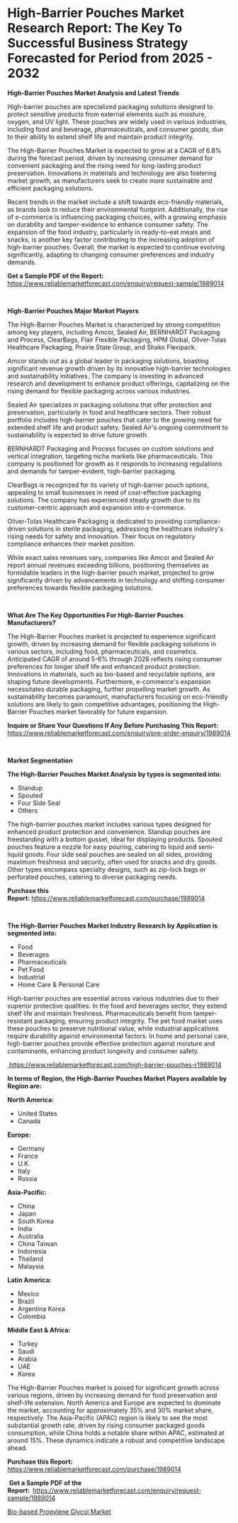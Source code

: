 <p><h1>High-Barrier Pouches Market Research Report: The Key To Successful Business Strategy Forecasted for Period from 2025 - 2032</h1></p><p><strong>High-Barrier Pouches Market Analysis and Latest Trends</strong></p>
<p><p>High-barrier pouches are specialized packaging solutions designed to protect sensitive products from external elements such as moisture, oxygen, and UV light. These pouches are widely used in various industries, including food and beverage, pharmaceuticals, and consumer goods, due to their ability to extend shelf life and maintain product integrity.</p><p>The High-Barrier Pouches Market is expected to grow at a CAGR of 6.8% during the forecast period, driven by increasing consumer demand for convenient packaging and the rising need for long-lasting product preservation. Innovations in materials and technology are also fostering market growth, as manufacturers seek to create more sustainable and efficient packaging solutions. </p><p>Recent trends in the market include a shift towards eco-friendly materials, as brands look to reduce their environmental footprint. Additionally, the rise of e-commerce is influencing packaging choices, with a growing emphasis on durability and tamper-evidence to enhance consumer safety. The expansion of the food industry, particularly in ready-to-eat meals and snacks, is another key factor contributing to the increasing adoption of high-barrier pouches. Overall, the market is expected to continue evolving significantly, adapting to changing consumer preferences and industry demands.</p></p>
<p><strong>Get a Sample PDF of the Report:&nbsp;</strong> <a href="https://www.reliablemarketforecast.com/enquiry/request-sample/1989014?utm_campaign=2274&utm_medium=2&utm_source=Github&utm_content=ia&utm_term=04022025&utm_id=high-barrier-pouches">https://www.reliablemarketforecast.com/enquiry/request-sample/1989014</a></p>
<p>&nbsp;</p>
<p><strong>High-Barrier Pouches Major Market Players</strong></p>
<p><p>The High-Barrier Pouches Market is characterized by strong competition among key players, including Amcor, Sealed Air, BERNHARDT Packaging and Process, ClearBags, Flair Flexible Packaging, HPM Global, Oliver-Tolas Healthcare Packaging, Prairie State Group, and Shako Flexipack. </p><p>Amcor stands out as a global leader in packaging solutions, boasting significant revenue growth driven by its innovative high-barrier technologies and sustainability initiatives. The company is investing in advanced research and development to enhance product offerings, capitalizing on the rising demand for flexible packaging across various industries.</p><p>Sealed Air specializes in packaging solutions that offer protection and preservation, particularly in food and healthcare sectors. Their robust portfolio includes high-barrier pouches that cater to the growing need for extended shelf life and product safety. Sealed Air's ongoing commitment to sustainability is expected to drive future growth.</p><p>BERNHARDT Packaging and Process focuses on custom solutions and vertical integration, targeting niche markets like pharmaceuticals. This company is positioned for growth as it responds to increasing regulations and demands for tamper-evident, high-barrier packaging.</p><p>ClearBags is recognized for its variety of high-barrier pouch options, appealing to small businesses in need of cost-effective packaging solutions. The company has experienced steady growth due to its customer-centric approach and expansion into e-commerce.</p><p>Oliver-Tolas Healthcare Packaging is dedicated to providing compliance-driven solutions in sterile packaging, addressing the healthcare industry's rising needs for safety and innovation. Their focus on regulatory compliance enhances their market position.</p><p>While exact sales revenues vary, companies like Amcor and Sealed Air report annual revenues exceeding billions, positioning themselves as formidable leaders in the high-barrier pouch market, projected to grow significantly driven by advancements in technology and shifting consumer preferences towards flexible packaging solutions.</p></p>
<p>&nbsp;</p>
<p><strong>What Are The Key Opportunities For High-Barrier Pouches Manufacturers?</strong></p>
<p><p>The High-Barrier Pouches market is projected to experience significant growth, driven by increasing demand for flexible packaging solutions in various sectors, including food, pharmaceuticals, and cosmetics. Anticipated CAGR of around 5-6% through 2028 reflects rising consumer preferences for longer shelf life and enhanced product protection. Innovations in materials, such as bio-based and recyclable options, are shaping future developments. Furthermore, e-commerce's expansion necessitates durable packaging, further propelling market growth. As sustainability becomes paramount, manufacturers focusing on eco-friendly solutions are likely to gain competitive advantages, positioning the High-Barrier Pouches market favorably for future expansion.</p></p>
<p><strong>Inquire or Share Your Questions If Any Before Purchasing This Report:</strong> <a href="https://www.reliablemarketforecast.com/enquiry/pre-order-enquiry/1989014?utm_campaign=2274&utm_medium=2&utm_source=Github&utm_content=ia&utm_term=04022025&utm_id=high-barrier-pouches">https://www.reliablemarketforecast.com/enquiry/pre-order-enquiry/1989014</a></p>
<p>&nbsp;</p>
<p><strong>Market Segmentation</strong></p>
<p><strong>The High-Barrier Pouches Market Analysis by types is segmented into:</strong></p>
<p><ul><li>Standup</li><li>Spouted</li><li>Four Side Seal</li><li>Others</li></ul></p>
<p><p>The high-barrier pouches market includes various types designed for enhanced product protection and convenience. Standup pouches are freestanding with a bottom gusset, ideal for displaying products. Spouted pouches feature a nozzle for easy pouring, catering to liquid and semi-liquid goods. Four side seal pouches are sealed on all sides, providing maximum freshness and security, often used for snacks and dry goods. Other types encompass specialty designs, such as zip-lock bags or perforated pouches, catering to diverse packaging needs.</p></p>
<p><strong>Purchase this Report:&nbsp;</strong><a href="https://www.reliablemarketforecast.com/purchase/1989014?utm_campaign=2274&utm_medium=2&utm_source=Github&utm_content=ia&utm_term=04022025&utm_id=high-barrier-pouches">https://www.reliablemarketforecast.com/purchase/1989014</a></p>
<p>&nbsp;</p>
<p><strong>The High-Barrier Pouches Market Industry Research by Application is segmented into:</strong></p>
<p><ul><li>Food</li><li>Beverages</li><li>Pharmaceuticals</li><li>Pet Food</li><li>Industrial</li><li>Home Care & Personal Care</li></ul></p>
<p><p>High-barrier pouches are essential across various industries due to their superior protective qualities. In the food and beverages sector, they extend shelf life and maintain freshness. Pharmaceuticals benefit from tamper-resistant packaging, ensuring product integrity. The pet food market uses these pouches to preserve nutritional value, while industrial applications require durability against environmental factors. In home and personal care, high-barrier pouches provide effective protection against moisture and contaminants, enhancing product longevity and consumer safety.</p></p>
<p><a href="https://www.reliablemarketforecast.com/high-barrier-pouches-r1989014?utm_campaign=2274&utm_medium=2&utm_source=Github&utm_content=ia&utm_term=04022025&utm_id=high-barrier-pouches">&nbsp;https://www.reliablemarketforecast.com/high-barrier-pouches-r1989014</a></p>
<p><strong>In terms of Region, the High-Barrier Pouches Market Players available by Region are:</strong></p>
<p>
    <p> <strong> North America: </strong>
        <ul>
            <li>United States</li>
            <li>Canada</li>
        </ul>
        </p> 
    <p> <strong> Europe: </strong>
        <ul>
            <li>Germany</li>
            <li>France</li>
            <li>U.K.</li>
            <li>Italy</li>
            <li>Russia</li>
        </ul>
        </p> 
    <p> <strong> Asia-Pacific: </strong>
        <ul>
            <li>China</li>
            <li>Japan</li>
            <li>South Korea</li>
            <li>India</li>
            <li>Australia</li>
            <li>China Taiwan</li>
            <li>Indonesia</li>
            <li>Thailand</li>
            <li>Malaysia</li>
        </ul>
        </p> 
    <p> <strong> Latin America: </strong>
        <ul>
            <li>Mexico</li>
            <li>Brazil</li>
            <li>Argentina Korea</li>
            <li>Colombia</li>
        </ul>
        </p> 
    <p> <strong> Middle East & Africa: </strong>
        <ul>
            <li>Turkey</li>
            <li>Saudi</li>
            <li>Arabia</li>
            <li>UAE</li>
            <li>Korea</li>
        </ul>
    </p>
    </p>
<p><p>The High-Barrier Pouches market is poised for significant growth across various regions, driven by increasing demand for food preservation and shelf-life extension. North America and Europe are expected to dominate the market, accounting for approximately 35% and 30% market share, respectively. The Asia-Pacific (APAC) region is likely to see the most substantial growth rate, driven by rising consumer packaged goods consumption, while China holds a notable share within APAC, estimated at around 15%. These dynamics indicate a robust and competitive landscape ahead.</p></p>
<p><strong>Purchase this Report: </strong><a href="https://www.reliablemarketforecast.com/purchase/1989014?utm_campaign=2274&utm_medium=2&utm_source=Github&utm_content=ia&utm_term=04022025&utm_id=high-barrier-pouches">https://www.reliablemarketforecast.com/purchase/1989014</a></p>
<p>&nbsp;<strong>Get a Sample PDF of the Report:&nbsp;&nbsp;</strong><a href="https://www.reliablemarketforecast.com/enquiry/request-sample/1989014?utm_campaign=2274&utm_medium=2&utm_source=Github&utm_content=ia&utm_term=04022025&utm_id=high-barrier-pouches">https://www.reliablemarketforecast.com/enquiry/request-sample/1989014</a></p>
<p><strong></strong></p>
<p><p><a href="https://github.com/AngelaWalsh696/Market-Research-Report-List-1/blob/main/bio-based-propylene-glycol-market.md?utm_campaign=2274&utm_medium=2&utm_source=Github&utm_content=ia&utm_term=04022025&utm_id=high-barrier-pouches">Bio-based Propylene Glycol Market</a></p></p>